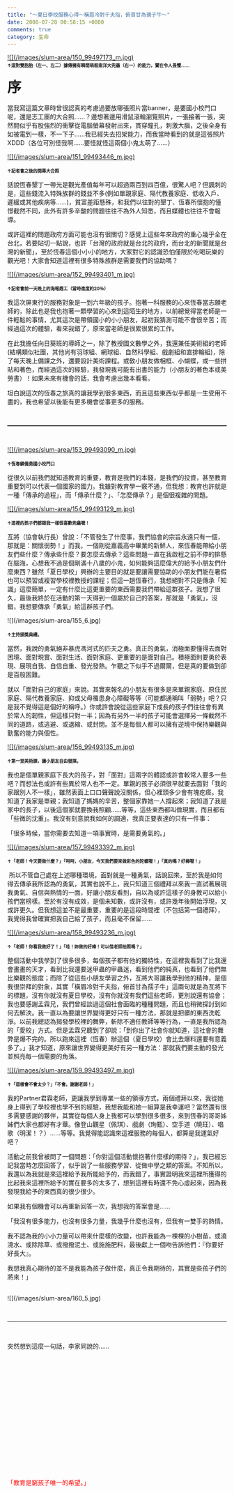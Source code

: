 ```yaml
---
title: "～夏日學校服務心得～橫眉冷對千夫指，俯首甘為孺子牛～"
date: 2008-07-28 00:58:15 +0800
comments: true
category: 生命
---
```

<p><a href="http://photo.xuite.net/_r9009/funnyfamily/2662602/18.jpg" target="_blank">![](/images/slum-area/150_99497173_m.jpg)</a><br /><font size="1"><strong>↑這對雙胞胎（左一、左二）據傳擁有瞬間萌殺南洋大兜蟲（右一）的能力，實在令人畏懼......</strong></font><br /><br /><font style="FONT-WEIGHT: bold" size="6">序</font><br /><br />當我寫這篇文章時曾很認真的考慮過要放哪張照片當banner，是要國小校門口呢，還是志工團的大合照......？邊想著邊用滑鼠滾輪瀏覽照片，一張接著一張，突然間似乎有股強烈的衝擊從電腦螢幕發射出來，貫穿瞳孔，刺激大腦，之後全身有如被電到一樣，不一下子......我已經失去招架能力，而我當時看到的就是這張照片XDDD（各位可別怪我啊......要怪就怪這兩個小鬼太萌了......）</p><p><a href="http://photo.xuite.net/_r9009/funnyfamily/2662602/12.jpg" target="_blank">![](/images/slum-area/151_99493446_m.jpg)</a></p><p><font size="1"><strong>↑記者會之後的開幕大合照</strong></font><br /></p><p>話說恆春墾丁一帶光是觀光產值每年可以超過兩百到四百億，很驚人吧？但諷刺的是，這些錢流入特殊族群的錢並不多(例如單親家庭、隔代教養家庭、低收入戶、遲緩或其他疾病等......)，貧富差距懸殊，和我們以往對的墾丁、恆春所懷抱的憧憬截然不同，此外有許多辛酸的問題往往不為外人知悉，而且媒體也往往不會報導。</p><p>或許這裡的問題政府方面可能也沒有很關切？感覺上這些年來政府的重心幾乎全在台北，若要貼切一點說，也許「台灣的政府就是台北的政府，而台北的新聞就是台灣的新聞」，至於恆春這個小小小的地方，大家對它的認識恐怕僅限於吃喝玩樂的觀光吧！大家會知道這裡有很多特殊族群是需要我們的協助嗎？</p><p><a href="http://photo.xuite.net/_r9009/funnyfamily/2662602/10.jpg" target="_blank">![](/images/slum-area/152_99493401_m.jpg)</a></p><p><font size="1"><strong>↑記者會前一天晚上的海報趕工（當時進度約20％）</strong></font></p><p>我這次屏東行的服務對象是一到六年級的孩子。抱著一科服務的心來恆春當志願老師的，除此也是我也抱著一顆學習的心來到這陌生的地方，以前總覺得當老師是一件輕鬆的事情，尤其這次是帶領國小的小小朋友，起初我猜測可能不會很辛苦；而經過這次的體驗，看來我錯了，原來當老師是很累很累的工作。</p><p>在此我擔任向日葵班的導師之一，除了教授國文數學之外，我還兼任美術組的老師(結構類似社團，其他尚有羽球組、網球組、自然科學組、戲劇組和直排輪組)，除了每天晚上備課之外，還要設計美術課程。或敎小朋友做相框、小蝴蝶，或一些拼貼和著色，而經過這次的經驗，我發現我可能有出書的能力（小朋友的著色本或美勞書）！如果未來有機會的話，我會考慮出幾本看看。<br /></p><p>坦白說這次的恆春之旅真的讓我學到很多東西，而且這些東西似乎都是一生受用不盡的，我也希望以後能有更多機會從事更多的服務。</p><p> </p><hr style="WIDTH: 100%; HEIGHT: 2px" /><p> </p><p><a href="http://photo.xuite.net/_r9009/funnyfamily/2662602/1.jpg" target="_blank">![](/images/slum-area/153_99493090_m.jpg)</a></p><p><font size="1"><strong>↑恆春鎮僑勇國小校門口</strong></font></p><p>從很久以前我們就知道教育的重要，教育是我們的本錢，是我們的投資，甚至教育重要到可以代表一個國家的國力。我雖對教育學一竅不通，但我想：教育也許就是一種「傳承的過程」，而「傳承什麼？」、「怎麼傳承？」是個很複雜的問題。</p><p><a href="http://photo.xuite.net/_r9009/funnyfamily/2662602/3.jpg" target="_blank">![](/images/slum-area/154_99493129_m.jpg)</a></p><p><font size="1"><strong>↑這裡的孩子們都跟我一樣很喜歡兜蟲喔！</strong></font><br /></p><p>亙將（協會執行長）曾說：「不管發生了什麼事，我們協會的宗旨永遠只有一個，那就是：關懷弱勢！」而我，一個剛從嘉義高中畢業的新鮮人，來恆春能帶給小朋友們些什麼？傳承些什麼？要怎麼去傳承？這些問題一直在我啟程之前不停的排懸在腦海，心想我不過是個剛滿十八歲的小鬼，如何能夠這麼偉大的給予小朋友們什麼東西？雖然「夏日學校」興辦的主要目的就是要讓需要協助的小朋友們能在暑假也可以預習或複習學校裡教授的課程；但這一趟恆春行，我想絕對不只是傳承「知識」這麼簡單，一定有什麼比這更重要的東西需要我們帶給這群孩子。我想了很久，最後我終於在活動的第一天得到一個屬於自己的答案，那就是「勇氣」，沒錯，我想要傳承「勇氣」給這群孩子們。</p><p>![](/images/slum-area/155_6.jpg)</p><p><font size="1"><strong>↑主持頒獎典禮。</strong></font></p><p>當然，我說的勇氣絕非暴虎馮河式的匹夫之勇。真正的勇氣，消極面要懂得去面對困境、面對現實、面對生活、面對家庭、更重要的是面對自己。積極面則要勇於表現、展現自我、自信自重、發光發熱。乍聽之下似乎不過爾爾，但是真的要做到卻是百般困難。</p><p>就以「面對自己的家庭」來說。其實來報名的小朋友有很多是來單親家庭、原住民家庭、隔代教養家庭、抑或父母罹患身心障礙等等（可能都通稱叫「弱勢」吧？只是我不覺得這是個好的稱呼。）你或許會說從這些家庭下成長的孩子們往往會有異於常人的韌性，但這樣只對一半；因為有另外一半的孩子可能會選擇另一條截然不同的道路，或逃避、或退縮、或封閉。並不是每個人都可以擁有逆境中保持樂觀與勤奮的能力與個性。</p><p><a href="http://photo.xuite.net/_r9009/funnyfamily/2662602/4.jpg" target="_blank">![](/images/slum-area/156_99493135_m.jpg)</a></p><p><font size="1"><strong>↑第一堂美術課，讓小朋友自由發揮。</strong></font></p><p>我也是個單親家庭下長大的孩子，對「面對」這兩字的體認或許會較常人要多一些吧？而想法也或許有些異於常人也不一定。單親的孩子必須很早就要去面對「我的家跟別人不一樣」，雖然表面上口口聲聲說沒關係，但心裡頭多少會有塊疙瘩。我知道了我家是單親；我知道了媽媽的辛苦，整個家靠她一人撐起來；我知道了我是家中的長子，以後這個家就要換我照顧......等等，這些東西都叫做現實，而且都有「些微的沈重」。我沒有刻意說我如何的調適，我真正要表達的只有一件事：</p><p>「很多時候，當你需要去知道一項事實時，是需要勇氣的。」</p><p><a href="http://photo.xuite.net/_r9009/funnyfamily/2662602/9.jpg" target="_blank">![](/images/slum-area/157_99493392_m.jpg)</a></p><p><font size="1"><strong>↑「老師！今天要做什麼？」「呵呵，小朋友，今天我們要來做彩色的陀螺喔！」「真的嗎？好棒喔！」</strong></font></p><p> 所以不管自己處在上述哪種環境，面對就是一種勇氣，話說回來，至於我是如何得去傳承我所認為的勇氣，其實也說不上，我只知道三個禮拜以來我一直試著展現我勇氣、自信與熱情的一面，好讓小朋友看到，自以為或許這樣子的身教可以給小孩們當榜樣。至於有沒有成效，是個未知數，或許沒有，或許幾年後開始浮現，又或許更久。但我想這並不是最重要，重要的是這段時間裡（不包括第一個禮拜），我覺得我曾確實把我自己給了孩子，而且毫不保留......</p><p><a href="http://photo.xuite.net/_r9009/funnyfamily/2662602/5.jpg" target="_blank">![](/images/slum-area/158_99493236_m.jpg)</a></p><p><font size="1"><strong>↑「老師！你看我做好了！」「哇！妳做的好棒！可以借老師拍照嗎？」</strong></font></p><p>整個活動中我學到了很多很多，每個孩子都有他的獨特性，在這裡我看到了比我還會畫畫的天才，看到比我還要迷甲蟲的甲蟲迷，看到他們的純真，也看到了他們無比樂觀的態度；而除了從這些小朋友學習之外，亙將大哥讓我學到他的精神，是個我很崇拜的對象，其實「橫眉冷對千夫指，俯首甘為孺子牛」這兩句就是為亙將下的標題，沒有你就沒有夏日學校，沒有你就沒有我們這些老師，更別說還有協會；我也要感謝孟霖兄，我們曾經談過這個社會面臨的種種問題，而且也稍微探討到如何去解決。我一直以為要讓世界變得更好只有一種方法，那就是把髒的東西洗乾淨。以前我總認為揭發學校裡的舞弊，斬除不適任教師等等行為，一直是我所認為的「愛校」方式。但是孟霖兄聽到了卻說：「到你出了社會你就知道，這社會的舞弊是爆不完的。所以跑來這裡（恆春）辦這個（夏日學校）會比去爆料還要有意義多了。」我才知道，原來讓世界變得更美好有另一種方法：那就我們要主動的發光並照亮每一個需要的角落。</p><p><a href="http://photo.xuite.net/_r9009/funnyfamily/2662602/13.jpg" target="_blank">![](/images/slum-area/159_99493497_m.jpg)</a></p><p><font size="1"><strong>↑「這樣會不會太少？」「不會。謝謝老師！」</strong></font></p><p>我的Partner君霖老師，更讓我學到專業一些的領導方式，兩個禮拜以來，我從她身上得到了學校裡也學不到的經驗，我想我能和她一組算是我幸運吧？當然還有很多需要感謝的夥伴，其實從每個人身上我都可以學到很多很多，來到恆春的哥哥姊姊們大家也都好有才華。像登山觀星（佩琪）、戲劇（珣甄）、空手道（曉玨）、唱歌（明潔！？）......等等。我覺得能認識來這裡服務的每個人，都算是我運氣好吧？</p><p>活動之前我曾被問了一個問題：「你對這個活動懷抱著什麼樣的期待？」，我已經忘記我當時怎麼回答了，似乎說了一些服務學習、從做中學之類的答案。不知所以，我還以為我就是來這裡給予我所能給予的，而我錯了，事實證明我來這裡所獲得的比起我來這裡所給予的實在要多的太多了，想到這裡有時還不免心虛起來，因為我發現我給予的東西真的很少很少。</p><p>如果我有個機會可以再重新回答一次，我想我的答案會是......</p><p>「我沒有很多能力，也沒有很多力量，我幾乎什麼也沒有，但我有一雙手的熱情。</p><p>我不認為我的小小力量可以帶來什麼樣的改變，也許我能為一棵棵的小樹苗，或澆澆水、或除除草、或撥撥泥土、或施施肥料，最後獻上一個吻告訴他們：『你要好好長大』。</p><p>我想我真心期待的並不是我能為孩子做什麼，真正令我期待的，其實是些孩子們的將來！」</p><p><br />![](/images/slum-area/160_5.jpg)</p><p> </p><hr /><p> </p><p>突然想到這麼一句話，李家同說的......</p><p> </p><p> </p><p> </p><p> </p><p> </p><p> </p><p> </p><p> </p><p> </p><p><font color="#ff0000">「教育是窮孩子唯一的希望。」</font></p>
